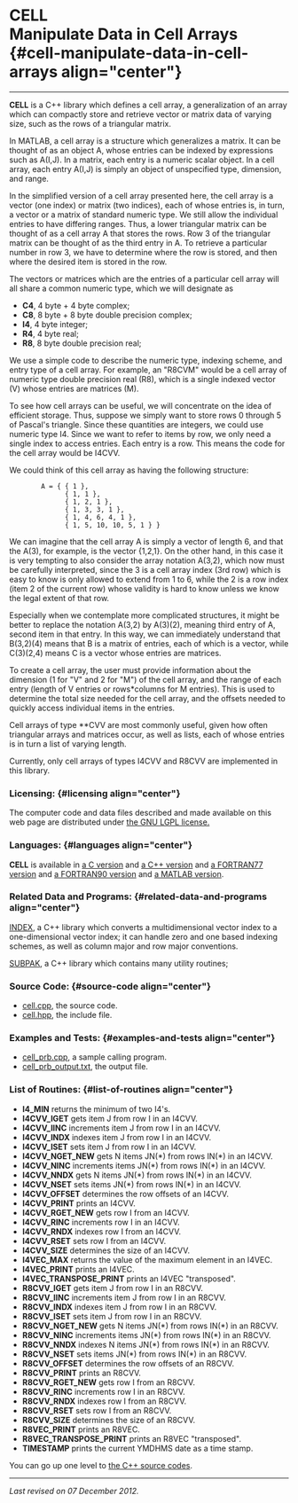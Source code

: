 CELL\
Manipulate Data in Cell Arrays {#cell-manipulate-data-in-cell-arrays align="center"}
==============================

------------------------------------------------------------------------

**CELL** is a C++ library which defines a cell array, a generalization
of an array which can compactly store and retrieve vector or matrix data
of varying size, such as the rows of a triangular matrix.

In MATLAB, a cell array is a structure which generalizes a matrix. It
can be thought of as an object A, whose entries can be indexed by
expressions such as A(I,J). In a matrix, each entry is a numeric scalar
object. In a cell array, each entry A(I,J) is simply an object of
unspecified type, dimension, and range.

In the simplified version of a cell array presented here, the cell array
is a vector (one index) or matrix (two indices), each of whose entries
is, in turn, a vector or a matrix of standard numeric type. We still
allow the individual entries to have differing ranges. Thus, a lower
triangular matrix can be thought of as a cell array A that stores the
rows. Row 3 of the triangular matrix can be thought of as the third
entry in A. To retrieve a particular number in row 3, we have to
determine where the row is stored, and then where the desired item is
stored in the row.

The vectors or matrices which are the entries of a particular cell array
will all share a common numeric type, which we will designate as

-   **C4**, 4 byte + 4 byte complex;
-   **C8**, 8 byte + 8 byte double precision complex;
-   **I4**, 4 byte integer;
-   **R4**, 4 byte real;
-   **R8**, 8 byte double precision real;

We use a simple code to describe the numeric type, indexing scheme, and
entry type of a cell array. For example, an "R8CVM" would be a cell
array of numeric type double precision real (R8), which is a single
indexed vector (V) whose entries are matrices (M).

To see how cell arrays can be useful, we will concentrate on the idea of
efficient storage. Thus, suppose we simply want to store rows 0 through
5 of Pascal's triangle. Since these quantities are integers, we could
use numeric type I4. Since we want to refer to items by row, we only
need a single index to access entries. Each entry is a row. This means
the code for the cell array would be I4CVV.

We could think of this cell array as having the following structure:

            A = { { 1 },
                  { 1, 1 },
                  { 1, 2, 1 },
                  { 1, 3, 3, 1 },
                  { 1, 4, 6, 4, 1 },
                  { 1, 5, 10, 10, 5, 1 } }
          

We can imagine that the cell array A is simply a vector of length 6, and
that the A(3), for example, is the vector {1,2,1}. On the other hand, in
this case it is very tempting to also consider the array notation
A(3,2), which now must be carefully interpreted, since the 3 is a cell
array index (3rd row) which is easy to know is only allowed to extend
from 1 to 6, while the 2 is a row index (item 2 of the current row)
whose validity is hard to know unless we know the legal extent of that
row.

Especially when we contemplate more complicated structures, it might be
better to replace the notation A(3,2) by A(3)(2), meaning third entry of
A, second item in that entry. In this way, we can immediately understand
that B(3,2)(4) means that B is a matrix of entries, each of which is a
vector, while C(3)(2,4) means C is a vector whose entries are matrices.

To create a cell array, the user must provide information about the
dimension (1 for "V" and 2 for "M") of the cell array, and the range of
each entry (length of V entries or rows\*columns for M entries). This is
used to determine the total size needed for the cell array, and the
offsets needed to quickly access individual items in the entries.

Cell arrays of type \*\*CVV are most commonly useful, given how often
triangular arrays and matrices occur, as well as lists, each of whose
entries is in turn a list of varying length.

Currently, only cell arrays of types I4CVV and R8CVV are implemented in
this library.

### Licensing: {#licensing align="center"}

The computer code and data files described and made available on this
web page are distributed under [the GNU LGPL
license.](../../txt/gnu_lgpl.txt)

### Languages: {#languages align="center"}

**CELL** is available in [a C version](../../c_src/cell/cell.html) and
[a C++ version](../../cpp_src/cell/cell.html) and [a FORTRAN77
version](../../f77_src/cell/cell.html) and [a FORTRAN90
version](../../f_src/cell/cell.html) and [a MATLAB
version](../../m_src/cell/cell.html).

### Related Data and Programs: {#related-data-and-programs align="center"}

[INDEX](../../cpp_src/index/index.html), a C++ library which converts a
multidimensional vector index to a one-dimensional vector index; it can
handle zero and one based indexing schemes, as well as column major and
row major conventions.

[SUBPAK](../../cpp_src/subpak/subpak.html), a C++ library which contains
many utility routines;

### Source Code: {#source-code align="center"}

-   [cell.cpp](cell.cpp), the source code.
-   [cell.hpp](cell.hpp), the include file.

### Examples and Tests: {#examples-and-tests align="center"}

-   [cell\_prb.cpp](cell_prb.cpp), a sample calling program.
-   [cell\_prb\_output.txt](cell_prb_output.txt), the output file.

### List of Routines: {#list-of-routines align="center"}

-   **I4\_MIN** returns the minimum of two I4's.
-   **I4CVV\_IGET** gets item J from row I in an I4CVV.
-   **I4CVV\_IINC** increments item J from row I in an I4CVV.
-   **I4CVV\_INDX** indexes item J from row I in an I4CVV.
-   **I4CVV\_ISET** sets item J from row I in an I4CVV.
-   **I4CVV\_NGET\_NEW** gets N items JN(\*) from rows IN(\*) in an
    I4CVV.
-   **I4CVV\_NINC** increments items JN(\*) from rows IN(\*) in an
    I4CVV.
-   **I4CVV\_NNDX** gets N items JN(\*) from rows IN(\*) in an I4CVV.
-   **I4CVV\_NSET** sets items JN(\*) from rows IN(\*) in an I4CVV.
-   **I4CVV\_OFFSET** determines the row offsets of an I4CVV.
-   **I4CVV\_PRINT** prints an I4CVV.
-   **I4CVV\_RGET\_NEW** gets row I from an I4CVV.
-   **I4CVV\_RINC** increments row I in an I4CVV.
-   **I4CVV\_RNDX** indexes row I from an I4CVV.
-   **I4CVV\_RSET** sets row I from an I4CVV.
-   **I4CVV\_SIZE** determines the size of an I4CVV.
-   **I4VEC\_MAX** returns the value of the maximum element in an I4VEC.
-   **I4VEC\_PRINT** prints an I4VEC.
-   **I4VEC\_TRANSPOSE\_PRINT** prints an I4VEC "transposed".
-   **R8CVV\_IGET** gets item J from row I in an R8CVV.
-   **R8CVV\_IINC** increments item J from row I in an R8CVV.
-   **R8CVV\_INDX** indexes item J from row I in an R8CVV.
-   **R8CVV\_ISET** sets item J from row I in an R8CVV.
-   **R8CVV\_NGET\_NEW** gets N items JN(\*) from rows IN(\*) in an
    R8CVV.
-   **R8CVV\_NINC** increments items JN(\*) from rows IN(\*) in an
    R8CVV.
-   **R8CVV\_NNDX** indexes N items JN(\*) from rows IN(\*) in an R8CVV.
-   **R8CVV\_NSET** sets items JN(\*) from rows IN(\*) in an R8CVV.
-   **R8CVV\_OFFSET** determines the row offsets of an R8CVV.
-   **R8CVV\_PRINT** prints an R8CVV.
-   **R8CVV\_RGET\_NEW** gets row I from an R8CVV.
-   **R8CVV\_RINC** increments row I in an R8CVV.
-   **R8CVV\_RNDX** indexes row I from an R8CVV.
-   **R8CVV\_RSET** sets row I from an R8CVV.
-   **R8CVV\_SIZE** determines the size of an R8CVV.
-   **R8VEC\_PRINT** prints an R8VEC.
-   **R8VEC\_TRANSPOSE\_PRINT** prints an R8VEC "transposed".
-   **TIMESTAMP** prints the current YMDHMS date as a time stamp.

You can go up one level to [the C++ source codes](../cpp_src.html).

------------------------------------------------------------------------

*Last revised on 07 December 2012.*
